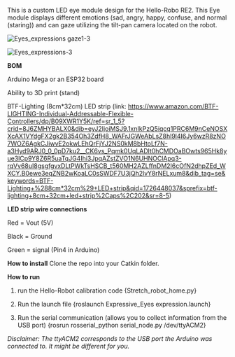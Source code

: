 This is a custom LED eye module design for the Hello-Robo RE2. This Eye module displays different emotions (sad, angry, happy, confuse, and normal (staring)) and can gaze utilizing the tilt-pan camera located on the robot. 


![Eyes_expressions gaze1-3](https://github.com/user-attachments/assets/1a81e5c7-6dae-4575-aa92-3ec6ed713f14)


![Eyes_expressions-3](https://github.com/user-attachments/assets/40aa3db7-43b3-4b1e-9a08-403490bf8655)


**BOM** 

Arduino Mega or an ESP32 board

Ability to 3D print (stand)

BTF-Lighting (8cm*32cm) LED strip (link: https://www.amazon.com/BTF-LIGHTING-Individual-Addressable-Flexible-Controllers/dp/B09XWR1Y5K/ref=sr_1_5?crid=8J6ZMHYBALX0&dib=eyJ2IjoiMSJ9.1xnIkPzQ5iqcq1PRC6M9nCeNOSXXcAX1VYdgFX2gk2B354Oh3ZdfH8_WAFrJGWeAbLsZ8hl9l4I6Jy6wzR8zNO7WOZ6AgkCJiwvE2okwLEhQrFjYJ2NS0kM8bHtoLf7N-a3Hyd9ARJ0_0_0pD7ku2__CK6vs_Pqmk0UqLADlt0hCMDOaBOwts965Hk8yue3lCp9Y8Z6R5uaTqJG4Ihi3JpqAZstZVO1N6UHNOClApq3-rqVv68uI8gsgfgvxDLtPWkTsHSCB_t560MH2AZLffnDM2I6cOfN2dhpZEd_WXCY.B0ewe3eqZNB2wKoaLC0sSWDF7U3jQh2lvY8rNELxum8&dib_tag=se&keywords=BTF-Lighting+%288cm*32cm%29+LED+strip&qid=1726448037&sprefix=btf-lighting+8cm+32cm+led+strip%2Caps%2C202&sr=8-5)

**LED strip wire connections** 

Red = Vout (5V)

Black = Ground 

Green = signal (Pin4 in Arduino)

**How to install** 
Clone the repo into your Catkin folder.

**How to run**

1) run the Hello-Robot calibration code 
{Stretch_robot_home.py}

2) Run the launch file 
{roslaunch Expressive_Eyes expression.launch}

3) Run the serial communication (allows you to collect information from the USB port)
{rosrun rosserial_python serial_node.py /dev/ttyACM2}

*Disclaimer: The ttyACM2 corresponds to the USB port the Arduino was connected to. It might be different for you.*
